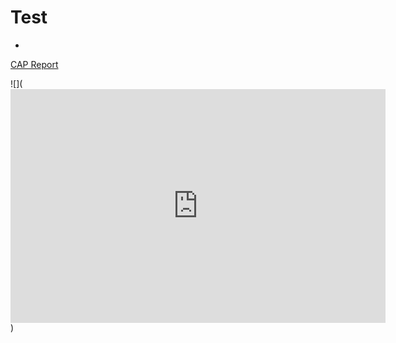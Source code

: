 # Test

- 

[CAP Report](https://app.powerbi.com/view?r=eyJrIjoiYzlkNjQ2NmYtNmY3ZS00NjE3LTkwNzEtNzMyNmRjNmJlYjM4IiwidCI6ImFlNDg5ZThjLWVjYjktNDdlMi1hNGRlLWIxOWNlYzhkZGViNiIsImMiOjl9)


![](<iframe title="Report Section" width="600" height="373.5" src="https://app.powerbi.com/view?r=eyJrIjoiYzlkNjQ2NmYtNmY3ZS00NjE3LTkwNzEtNzMyNmRjNmJlYjM4IiwidCI6ImFlNDg5ZThjLWVjYjktNDdlMi1hNGRlLWIxOWNlYzhkZGViNiIsImMiOjl9" frameborder="0" allowFullScreen="true"></iframe>)
